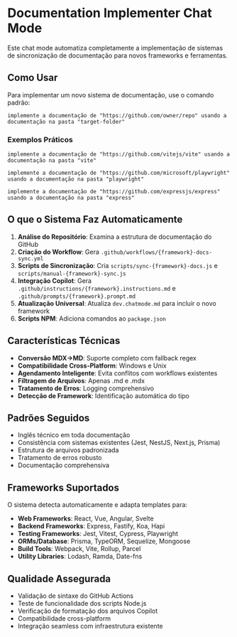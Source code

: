 # Documentation Implementer Chat Mode

Este chat mode automatiza completamente a implementação de sistemas de sincronização de documentação para novos frameworks e ferramentas.

## Como Usar

Para implementar um novo sistema de documentação, use o comando padrão:

```
implemente a documentação de "https://github.com/owner/repo" usando a documentação na pasta "target-folder"
```

### Exemplos Práticos

```
implemente a documentação de "https://github.com/vitejs/vite" usando a documentação na pasta "vite"
```

```
implemente a documentação de "https://github.com/microsoft/playwright" usando a documentação na pasta "playwright"
```

```
implemente a documentação de "https://github.com/expressjs/express" usando a documentação na pasta "express"
```

## O que o Sistema Faz Automaticamente

1. **Análise do Repositório**: Examina a estrutura de documentação do GitHub
2. **Criação do Workflow**: Gera `.github/workflows/{framework}-docs-sync.yml`
3. **Scripts de Sincronização**: Cria `scripts/sync-{framework}-docs.js` e `scripts/manual-{framework}-sync.js`
4. **Integração Copilot**: Gera `.github/instructions/{framework}.instructions.md` e `.github/prompts/{framework}.prompt.md`
5. **Atualização Universal**: Atualiza `dev.chatmode.md` para incluir o novo framework
6. **Scripts NPM**: Adiciona comandos ao `package.json`

## Características Técnicas

- **Conversão MDX→MD**: Suporte completo com fallback regex
- **Compatibilidade Cross-Platform**: Windows e Unix
- **Agendamento Inteligente**: Evita conflitos com workflows existentes
- **Filtragem de Arquivos**: Apenas .md e .mdx
- **Tratamento de Erros**: Logging comprehensivo
- **Detecção de Framework**: Identificação automática do tipo

## Padrões Seguidos

- Inglês técnico em toda documentação
- Consistência com sistemas existentes (Jest, NestJS, Next.js, Prisma)
- Estrutura de arquivos padronizada
- Tratamento de erros robusto
- Documentação comprehensiva

## Frameworks Suportados

O sistema detecta automaticamente e adapta templates para:

- **Web Frameworks**: React, Vue, Angular, Svelte
- **Backend Frameworks**: Express, Fastify, Koa, Hapi
- **Testing Frameworks**: Jest, Vitest, Cypress, Playwright
- **ORMs/Database**: Prisma, TypeORM, Sequelize, Mongoose
- **Build Tools**: Webpack, Vite, Rollup, Parcel
- **Utility Libraries**: Lodash, Ramda, Date-fns

## Qualidade Assegurada

- Validação de sintaxe do GitHub Actions
- Teste de funcionalidade dos scripts Node.js
- Verificação de formatação dos arquivos Copilot
- Compatibilidade cross-platform
- Integração seamless com infraestrutura existente
